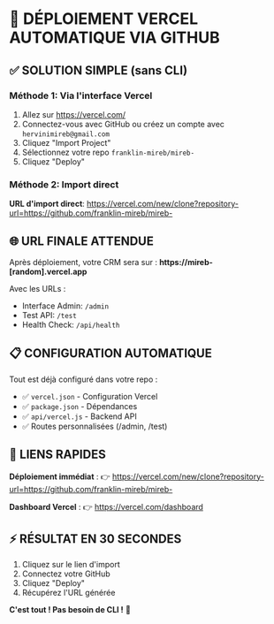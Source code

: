 # 🚀 DÉPLOIEMENT VERCEL AUTOMATIQUE VIA GITHUB

## ✅ SOLUTION SIMPLE (sans CLI)

### Méthode 1: Via l'interface Vercel
1. Allez sur https://vercel.com/
2. Connectez-vous avec GitHub ou créez un compte avec `hervinimireb@gmail.com`
3. Cliquez "Import Project"
4. Sélectionnez votre repo `franklin-mireb/mireb-`
5. Cliquez "Deploy"

### Méthode 2: Import direct
**URL d'import direct**: 
https://vercel.com/new/clone?repository-url=https://github.com/franklin-mireb/mireb-

## 🌐 URL FINALE ATTENDUE

Après déploiement, votre CRM sera sur :
**https://mireb-[random].vercel.app**

Avec les URLs :
- Interface Admin: `/admin`
- Test API: `/test`  
- Health Check: `/api/health`

## 📋 CONFIGURATION AUTOMATIQUE

Tout est déjà configuré dans votre repo :
- ✅ `vercel.json` - Configuration Vercel
- ✅ `package.json` - Dépendances
- ✅ `api/vercel.js` - Backend API
- ✅ Routes personnalisées (/admin, /test)

## 🔗 LIENS RAPIDES

**Déploiement immédiat** :
👉 https://vercel.com/new/clone?repository-url=https://github.com/franklin-mireb/mireb-

**Dashboard Vercel** :
👉 https://vercel.com/dashboard

## ⚡ RÉSULTAT EN 30 SECONDES

1. Cliquez sur le lien d'import
2. Connectez votre GitHub
3. Cliquez "Deploy"
4. Récupérez l'URL générée

**C'est tout ! Pas besoin de CLI !** 🎉
